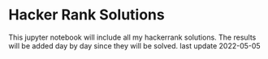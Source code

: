 # Hacker Rank Solutions

This jupyter notebook will include all my hackerrank solutions.
The results will be added day by day since they will be solved.
last update 2022-05-05